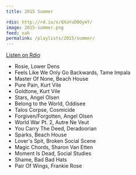```yaml
---
title: 2015 Summer

rdio: http://rd.io/x/QXaYuDOOymY/
image: 2015-summer.png
feed: nah
permalink: /playlists/2015/summer/
---
```


[Listen on Rdio](http://rd.io/x/QXaYuDOOymY/)

- Rosie, Lower Dens
- Feels Like We Only Go Backwards, Tame Impala
- Master Of None, Beach House
- Pure Pain, Kurt Vile
- Goldtone, Kurt Vile
- Stars, Angel Olsen
- Belong to the World, Oddisee
- Talos Corpse, Cosmicide
- Forgiven/Forgotten, Angel Olsen
- World War Pt. 2, Autre Ne Veut
- You Carry The Deed, Deradoorian
- Sparks, Beach House
- Lover's Spit, Broken Social Scene
- Magic Chords, Sharon Van Etten
- Moment Is Dead, Social Studies
- Shame, Bad Bad Hats
- Pair Of Wings, Frankie Rose

